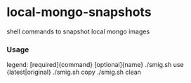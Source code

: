 # local-mongo-snapshots
shell commands to snapshot local mongo images

### Usage

legend: [required]{command} [optional]{name}
./smig.sh use {latest|original}
./smig.sh copy
./smig.sh clean
